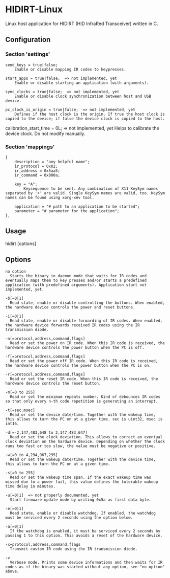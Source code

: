 # HIDIRT-Linux
Linux host application for HIDIRT (HID InfraRed Transceiver) written in C.

## Configuration

### Section 'settings'
    send_keys = true|false;
        Enable or disable mapping IR codes to keypresses.

    start_apps = true|false;  => not implemented, yet
        Enable or disable starting an application (with arguments).

    sync_clocks = true|false;  => not implemented, yet
        Enable or disable clock synchronization between host and USB device.

    pc_clock_is_origin = true|false;  => not implemented, yet
        Defines if the host clock is the origin. If true the host clock is copied to the device; if false the device clock is copied to the host.

   calibration_start_time = 0L;  => not implemented, yet
        Helps to calibrate the device clock. Do not modify manually.


### Section 'mappings'
    {
        description = "any helpful name";
        ir_protocol = 0x02;
        ir_address = 0x5aa5;
        ir_command = 0x000a;

        key = "A";
            Keysequence to be sent. Any combination of X11 KeySym names separated by '+' are valid. Single KeySym names are valid, too. KeySym names can be found using xorg-xev tool.

        application = "# path to an application to be started";
        parameter = "# parameter for the application";
    },

## Usage
hidirt [options]

## Options
    no option
      Starts the binary in daemon mode that waits for IR codes and eventually maps them to key presses and/or starts a predefined application (with predefined arguments). Application start not implemented, yet.

    -b[=0|1]
      Read state, enable or disable controlling the buttons. When enabled, the hardware device controls the power and reset buttons.

    -i[=0|1]
      Read state, enable or disable forwarding of IR codes. When enabled, the hardware device forwards received IR codes using the IR transmission diode.

    -n[=protocol,address,command,flags]
      Read or set the power on IR code. When this IR code is received, the hardware device controls the power button when the PC is off.

    -f[=protocol,address,command,flags]
      Read or set the power off IR code. When this IR code is received, the hardware device controls the power button when the PC is on.

    -r[=protocol,address,command,flags]
      Read or set the reset IR code. When this IR code is received, the hardware device controls the reset button.

    -m[=0 to 255]
      Read or set the minimum repeats number. Kind of debounces IR codes so that only every n-th code repetition is generating an interrupt.

    -t[=sec.msec]
      Read or set the device date/time. Together with the wakeup time, this allows to turn the PC on at a given time. sec is uint32, msec is int16.

    -d[=-2,147,483,648 to 2,147,483,647]
      Read or set the clock deviation. This allows to correct an eventual clock deviation on the hardware device. Depending on whether the clock runs too fast or too slow, the value must be negative or positive.

    -w[=0 to 4,294,967,295]
      Read or set the wakeup date/time. Together with the device time, this allows to turn the PC on at a given time.

    -s[=0 to 255]
      Read or set the wakeup time span. If the exact wakeup time was missed due to a power fail, this value defines the tolerable wakeup time delay in minutes.

    -u[=0|1]  => not properly documented, yet
      Start firmware update mode by writing 0x5a as first data byte.

    -e[=0|1]
      Read state, enable or disable watchdog. If enabled, the watchdog must be serviced every 2 seconds using the option below.

    -a[=0|1]
      If the watchdog is enabled, it must be serviced every 2 seconds by passing 1 to this option. This avoids a reset of the hardware device.

    -x=protocol,address,command,flags
      Transmit custom IR code using the IR transmission diode.

    -v
      Verbose mode. Prints some device informations and then waits for IR codes as if the binary was started without any option, see "no option" above.
